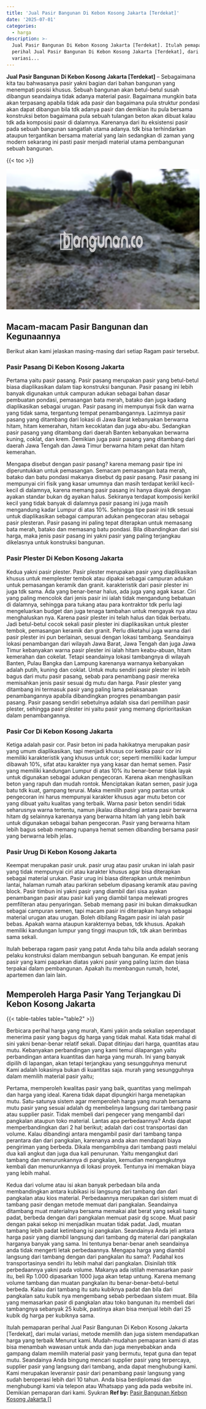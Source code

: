 ```yaml
---
title: 'Jual Pasir Bangunan Di Kebon Kosong Jakarta [Terdekat]'
date: '2025-07-01'
categories:
  - harga
description: >-
  Jual Pasir Bangunan Di Kebon Kosong Jakarta [Terdekat]. Itulah pemaparan
  perihal Jual Pasir Bangunan Di Kebon Kosong Jakarta [Terdekat], dari mulai
  variasi...
---
```


**Jual Pasir Bangunan Di Kebon Kosong Jakarta \[Terdekat\]** – Sebagaimana kita tau bahwasanya pasir yakni bagian dari bahan bangunan yang menempati posisi khusus. Sebuah bangunan akan betul-betul susah dibangun seandainya tidak adanya material pasir. Bagaimana mungkin bata akan terpasang apabila tidak ada pasir dan bagaimana pula struktur pondasi akan dapat dibangun bila tdk adanya pasir dan demikian itu pula bersama konstruksi beton bagaimana pula sebuah tulangan beton akan dibuat kalau tdk ada komposisi pasir di dalamnya. Karenanya dari itu eksistensi pasir pada sebuah bangunan sangatlah utama adanya. tdk bisa terhindarkan ataupun tergantikan bersama material yang lain sedangkan di zaman yang modern sekarang ini pasti pasir menjadi material utama pembangunan sebuah bangunan.

{{< toc >}}

![Jual Pasir Bangunan Di Kebon Kosong Jakarta [Terdekat]](/images/jual-pasir-bangunan-17.png)

## Macam-macam Pasir Bangunan dan Kegunaannya

Berikut akan kami jelaskan masing-masing dari setiap Ragam pasir tersebut.

### Pasir Pasang Di Kebon Kosong Jakarta

Pertama yaitu pasir pasang. Pasir pasang merupakan pasir yang betul-betul biasa diaplikasikan dalam tiap konstruksi bangunan. Pasir pasang ini lebih banyak digunakan untuk campuran adukan sebagai bahan dasar pembuatan pondasi, pemasangan bata merah, batako dan juga kadang diaplikasikan sebagai urugan. Pasir pasang ini mempunyai fisik dan warna yang tidak sama, tergantung tempat penambangannya. Lazimnya pasir pasang yang ditambang dari lokasi di Jawa Barat kebanyakan berwarna hitam, hitam kemerahan, hitam kecoklatan dan juga abu-abu. Sedangkan pasir pasang yang ditambang dari daerah Banten kebanyakan berwarna kuning, coklat, dan krem. Demikian juga pasir pasang yang ditambang dari daerah Jawa Tengah dan Jawa Timur berwarna hitam pekat dan hitam kemerahan.

Mengapa disebut dengan pasir pasang? karena memang pasir tipe ini diperuntukkan untuk pemasangan. Semacam pemasangan bata merah, batako dan batu pondasi makanya disebut dg pasir pasang. Pasir pasang ini mempunyai ciri fisik yang kasar umumnya dan masih terdapat kerikil kecil-kecil di dalamnya, karena memang pasir pasang ini hanya diayak dengan ayakan standar bukan dg ayakan halus. Sekiranya terdapat komposisi kerikil kecil yang tidak banyak di dalamnya pasir pasang ini juga masih mengandung kadar Lumpur di atas 10%. Sehingga tipe pasir ini tdk sesuai untuk diaplikasikan sebagai campuran adukan pengecoran atau sebagai pasir plesteran. Pasir pasang ini paling tepat diterapkan untuk memasang bata merah, batako dan memasang batu pondasi. Bila dibandingkan dari sisi harga, maka jenis pasir pasang ini yakni pasir yang paling terjangkau dikelasnya untuk konstruksi bangunan.

### Pasir Plester Di Kebon Kosong Jakarta

Kedua yakni pasir plester. Pasir plester merupakan pasir yang diaplikasikan khusus untuk memplester tembok atau dipakai sebagai campuran adukan untuk pemasangan keramik dan granit. karakteristik dari pasir plester ini juga tdk sama. Ada yang benar-benar halus, ada juga yang agak kasar. Ciri yang paling mencolok dari jenis pasir ini ialah tidak mengandung bebatuan di dalamnya, sehingga para tukang atau para kontraktor tdk perlu lagi mengeluarkan budget dan juga tenaga tambahan untuk mengayak nya atau menghaluskan nya. Karena pasir plester ini telah halus dan tidak berbatu. Jadi betul-betul cocok sekali pasir plester ini diaplikasikan untuk plester tembok, pemasangan keramik dan granit. Perlu diketahui juga warna dari pasir plester ini pun berlainan, sesuai dengan lokasi tambang. Seandainya lokasi penambangan dari wilayah Jawa Barat, Jawa Tengah dan juga Jawa Timur kebanyakan warna pasir plester ini ialah hitam keabu-abuan, hitam kemerahan dan cokelat. Tetapi seandainya lokasi tambangnya di wilayah Banten, Pulau Bangka dan Lampung karenanya warnanya kebanyakan adalah putih, kuning dan coklat. Untuk mutu sendiri pasir plester ini lebih bagus dari mutu pasir pasang, sebab para penambang pasir mereka memisahkan jenis pasir sesuai dg mutu dan harga. Pasir plester yang ditambang ini termasuk pasir yang paling lama pelaksanaan penambangannya apabila dibandingkan progres penambangan pasir pasang. Pasir pasang sendiri sebetulnya adalah sisa dari pemilihan pasir plester, sehingga pasir plester ini yaitu pasir yang memang diprioritaskan dalam penambangannya.

### Pasir Cor Di Kebon Kosong Jakarta

Ketiga adalah pasir cor. Pasir beton ini pada hakikatnya merupakan pasir yang umum diaplikasikan, tapi menjadi khusus cor ketika pasir cor ini memiliki karakteristik yang khusus untuk cor; seperti memiliki kadar lumpur dibawah 10%, sifat atau karakter nya yang kasar dan hemat semen. Pasir yang memiliki kandungan Lumpur di atas 10% itu benar-benar tidak layak untuk digunakan sebagai adukan pengecoran. Karena akan menghasilkan beton yang rapuh dan mudah rontok. Menciptakan ikatan semen, pasir juga batu tdk kuat, gampang terurai. Maka memilih pasir yang pantas untuk pengecoran ini harus mempunyai karakter khusus agar mutu beton cor yang dibuat yaitu kualitas yang terbaik. Warna pasir beton sendiri tidak seharusnya warna tertentu, namun jikalau dibandingi antara pasir berwarna hitam dg selainnya karenanya yang berwarna hitam lah yang lebih baik untuk digunakan sebagai bahan pengecoran. Pasir yang berwarna hitam lebih bagus sebab memang rupanya hemat semen dibanding bersama pasir yang berwarna lebih jelas.

### Pasir Urug Di Kebon Kosong Jakarta

Keempat merupakan pasir uruk. pasir urug atau pasir urukan ini ialah pasir yang tidak mempunyai ciri atau karakter khusus agar bisa diterapkan sebagai material urukan. Pasir urug ini biasa diterapkan untuk menimbun lantai, halaman rumah atau parkiran sebelum dipasang keramik atau paving block. Pasir timbun ini yakni pasir yang diambil dari sisa ayakan penambangan pasir atau pasir kali yang diambil tanpa melewati progres pemfilteran atau penyaringan. Sebab memang pasir ini bukan dimaksudkan sebagai campuran semen, tapi macam pasir ini diterapkan hanya sebagai material urugan atau urugan. Boleh dibilang Ragam pasir ini ialah pasir bebas. Apakah warna ataupun karakternya bebas, tdk khusus. Apakah memiliki kandungan lumpur yang tinggi maupun tdk, tdk akan berimbas sama sekali.

Itulah beberapa ragam pasir yang patut Anda tahu bila anda adalah seorang pelaku konstruksi dalam membangun sebuah bangunan. Ke empat jenis pasir yang kami paparkan diatas yakni pasir yang paling lazim dan biasa terpakai dalam pembangunan. Apakah itu membangun rumah, hotel, apartemen dan lain lain.

## Memperoleh Harga Pasir Yang Terjangkau Di Kebon Kosong Jakarta

{{< table-tables table="table2" >}}

Berbicara perihal harga yang murah, Kami yakin anda sekalian sependapat menerima pasir yang bagus dg harga yang tidak mahal. Kata tidak mahal di sini yakni benar-benar relatif sekali. Dapat ditinjau dari harga, quantitas atau mutu. Kebanyakan perbandingan yang kami temui dilapangan yaitu perbandingan antara kuantitas dan harga yang murah. Ini yang banyak dipilih di lapangan, akan tetapi terjangkau yang sesungguhnya menurut Kami adalah lokasinya bukan di kuantitas saja. murah yang sesungguhnya dalam memilih material pasir yaitu;

Pertama, memperoleh kwalitas pasir yang baik, quantitas yang melimpah dan harga yang ideal. Karena tidak dapat dipungkiri harga menetapkan mutu. Satu-satunya sistem agar memperoleh harga yang murah bersama mutu pasir yang sesuai adalah dg membelinya langsung dari tambang pasir atau supplier pasir. Tidak membeli dari pengecer yang mengambil dari pangkalan ataupun toko material. Lantas apa perbedaannya? Anda dapat memperbandingkan dari 2 hal berikut; adalah dari cost transportasi dan volume. Kalau dibandingi antara mengambil pasir dari tambang tanpa perantara dan dari pangkalan, karenanya anda akan mendapati biaya pengiriman yang berbeda. Dikala mengambilnya dari tambang pasti melalui dua kali angkut dan juga dua kali penurunan. Yaitu mengangkut dari tambang dan menurunkannya di pangkalan, kemudian mengangkutnya kembali dan menurunkannya di lokasi proyek. Tentunya ini memakan biaya yang lebih mahal.

Kedua dari volume atau isi akan banyak perbedaan bila anda membandingkan antara kubikasi isi langsung dari tambang dan dari pangkalan atau kios material. Perbedaannya merupakan dari sistem muat di tambang pasir dengan metode memuat dari pangkalan. Seandainya ditambang muat materialnya bersama memakai alat berat yang sekali tuang padat, berbeda dengan dari pangkalan memuat pasir dg scope. Muat pasir dengan pakai sekop ini menjadikan muatan tidak padat. Jadi, muatan tambang lebih padat ketimbang isi pangkalan. Seandainya Anda jeli antara harga pasir yang diambil langsung dari tambang dg material dari pangkalan harganya banyak yang sama. Ini tentunya benar-benar aneh seandainya anda tidak mengerti letak perbedaannya. Mengapa harga yang diambil langsung dari tambang dengan dari pangkalan itu sama?. Padahal kos transportasinya sendiri itu lebih mahal dari pangkalan. Disinilah titik perbedaannya yakni pada volume. Makanya ada istilah memasarkan pasir itu, beli Rp 1.000 dipasarkan 1000 juga akan tetap untung. Karena memang volume tambang dan muatan pangkalan itu benar-benar-betul-betul berbeda. Kalau dari tambang itu satu kubiknya padat dan bila dari pangkalan satu kubik nya mengembang sebab perbedaan sistem muat. Bila yang memasarkan pasir di pangkalan atau toko bangunan itu membeli dari tambangnya sebanyak 25 kubik, pastinya akan bisa menjual lebih dari 25 kubik dg harga per kubiknya sama.

Itulah pemaparan perihal Jual Pasir Bangunan Di Kebon Kosong Jakarta \[Terdekat\], dari mulai variasi, metode memilih dan juga sistem mendapatkan harga yang terbaik Menurut kami. Mudah-mudahan pemaparan kami di atas bisa menambah wawasan untuk anda dan juga menyebabkan anda gampang dalam memilih material pasir yang bermutu, tepat guna dan tepat mutu. Seandainya Anda bingung mencari supplier pasir yang terpercaya, supplier pasir yang langsung dari tambang, anda dapat menghubungi kami. Kami merupakan leveransir pasir dari penambang pasir langsung yang sudah beroperasi lebih dari 10 tahun. Anda bisa berdiplomasi dan menghubungi kami via telepon atau Whatsapp yang ada pada website ini. Demikian pemaparan dari kami. Syukran
**Ref by:** [Pasir Bangunan Kebon Kosong Jakarta []](https://id.wikipedia.org/wiki/Pasir)
